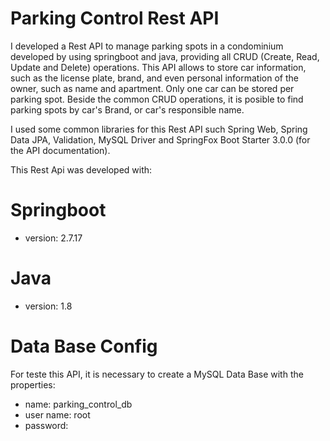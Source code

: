 # Parking Control Rest API

I developed a Rest API to manage parking spots in a condominium developed by using springboot and java, providing all CRUD (Create, Read, Update and Delete) operations.
This API allows to store car information, such as the license plate, brand, and even personal information of the owner, such as name and apartment.
Only one car can be stored per parking spot.
Beside the common CRUD operations, it is posible to find parking spots by car's Brand, or car's responsible name.


I used some common libraries for this Rest API such Spring Web, Spring Data JPA, Validation, MySQL Driver and
SpringFox Boot Starter 3.0.0 (for the API documentation).


This Rest Api was developed with:

# Springboot
- version: 2.7.17

# Java
- version: 1.8

# Data Base Config 
For teste this API, it is necessary to create a MySQL Data Base with the properties: 
- name: parking_control_db
- user name: root
- password: 
